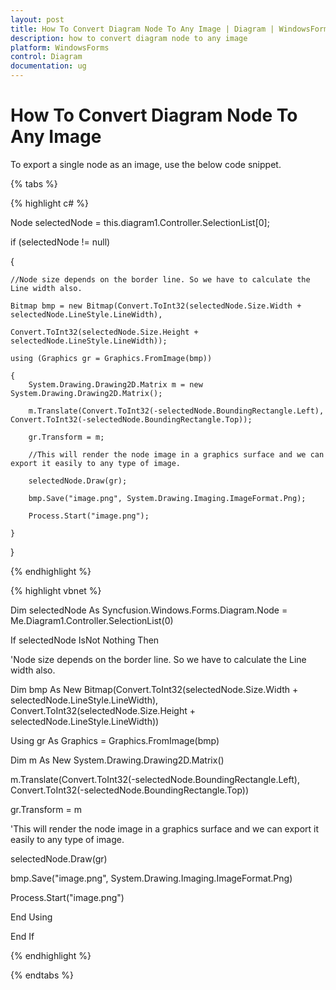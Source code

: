 ```yaml
---
layout: post
title: How To Convert Diagram Node To Any Image | Diagram | WindowsForms | Syncfusion
description: how to convert diagram node to any image
platform: WindowsForms
control: Diagram
documentation: ug
---
```


# How To Convert Diagram Node To Any Image

To export a single node as an image, use the below code snippet.

{% tabs %}

{% highlight c# %}

Node selectedNode = this.diagram1.Controller.SelectionList[0];

if (selectedNode != null)

{

    //Node size depends on the border line. So we have to calculate the Line width also.

    Bitmap bmp = new Bitmap(Convert.ToInt32(selectedNode.Size.Width + selectedNode.LineStyle.LineWidth),

    Convert.ToInt32(selectedNode.Size.Height + selectedNode.LineStyle.LineWidth));

    using (Graphics gr = Graphics.FromImage(bmp))

    {
        System.Drawing.Drawing2D.Matrix m = new System.Drawing.Drawing2D.Matrix();

        m.Translate(Convert.ToInt32(-selectedNode.BoundingRectangle.Left), Convert.ToInt32(-selectedNode.BoundingRectangle.Top));

        gr.Transform = m;

        //This will render the node image in a graphics surface and we can export it easily to any type of image.

        selectedNode.Draw(gr);

        bmp.Save("image.png", System.Drawing.Imaging.ImageFormat.Png);

        Process.Start("image.png");

    }

}

{% endhighlight %}

{% highlight vbnet %}

Dim selectedNode As Syncfusion.Windows.Forms.Diagram.Node = Me.Diagram1.Controller.SelectionList(0)

If selectedNode IsNot Nothing Then 

'Node size depends on the border line. So we have to calculate the Line width also. 

Dim bmp As New Bitmap(Convert.ToInt32(selectedNode.Size.Width + selectedNode.LineStyle.LineWidth), Convert.ToInt32(selectedNode.Size.Height + selectedNode.LineStyle.LineWidth))

Using gr As Graphics = Graphics.FromImage(bmp) 

Dim m As New System.Drawing.Drawing2D.Matrix()

m.Translate(Convert.ToInt32(-selectedNode.BoundingRectangle.Left), Convert.ToInt32(-selectedNode.BoundingRectangle.Top)) 

gr.Transform = m 

'This will render the node image in a graphics surface and we can export it easily to any type of image. 

selectedNode.Draw(gr) 

bmp.Save("image.png", System.Drawing.Imaging.ImageFormat.Png) 

Process.Start("image.png") 

End Using 

End If

{% endhighlight %}

{% endtabs %}